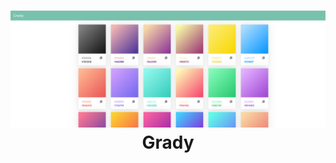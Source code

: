 <h1 align="center">
  <a href="https://github.com/androidneha/grady">
    <img src="https://github.com/androidneha/grady/blob/master/screenshot.png" alt="Grady">
  </a>
  <br>
  Grady
</h1>

